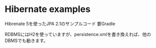 # Hibernate examples

Hibrenate 5を使ったJPA 2.1のサンプルコード
要Gradle

RDBMSにはH2を使っていますが、persistence.xmlを書き換えれば、他のDBMSでも動きます。